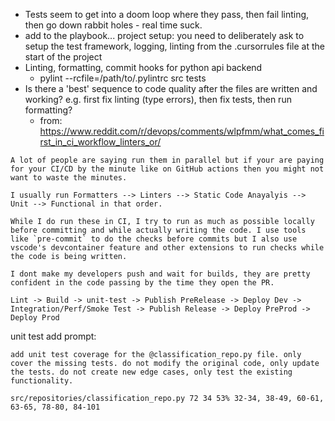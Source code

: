 - Tests seem to get into a doom loop where they pass, then fail linting, then go down rabbit holes - real time suck.
- add to the playbook... project setup: you need to deliberately ask to setup the test framework, logging, linting from the .cursorrules file at the start of the project
- Linting, formatting, commit hooks for python api backend
	- pylint --rcfile=/path/to/.pylintrc src tests
- Is there a 'best' sequence to code quality after the files are written and working? e.g. first fix linting (type errors), then fix tests, then run formatting?
	- from: https://www.reddit.com/r/devops/comments/wlpfmm/what_comes_first_in_ci_workflow_linters_or/
	  
```
A lot of people are saying run them in parallel but if your are paying for your CI/CD by the minute like on GitHub actions then you might not want to waste the minutes.

I usually run Formatters --> Linters --> Static Code Anayalyis --> Unit --> Functional in that order.

While I do run these in CI, I try to run as much as possible locally before committing and while actually writing the code. I use tools like `pre-commit` to do the checks before commits but I also use vscode's devcontainer feature and other extensions to run checks while the code is being written.

I dont make my developers push and wait for builds, they are pretty confident in the code passing by the time they open the PR.
```

```
Lint -> Build -> unit-test -> Publish PreRelease -> Deploy Dev -> Integration/Perf/Smoke Test -> Publish Release -> Deploy PreProd -> Deploy Prod
```


unit test add prompt:
```
add unit test coverage for the @classification_repo.py file. only cover the missing tests. do not modify the original code, only update the tests. do not create new edge cases, only test the existing functionality.  
  
src/repositories/classification_repo.py 72 34 53% 32-34, 38-49, 60-61, 63-65, 78-80, 84-101
```